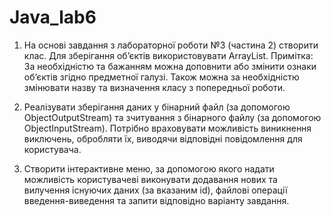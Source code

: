# Java_lab6

1. На основі завдання з лабораторної роботи №3 (частина 2) створити клас. Для
зберігання об’єктів використовувати ArrayList.
Примітка: За необхідністю та бажанням можна доповнити або змінити ознаки
об’єктів згідно предметної галузі. Також можна за необхідністю змінювати назву та
визначення класу з попередньої роботи.

2. Реалізувати зберігання даних у бінарний файл (за допомогою
ObjectOutputStream) та зчитування з бінарного файлу (за допомогою
ObjectInputStream). Потрібно враховувати можливість виникнення виключень,
обробляти їх, виводячи відповідні повідомлення для користувача.

3. Створити інтерактивне меню, за допомогою якого надати можливість
користувачеві виконувати додавання нових та вилучення існуючих даних (за
вказаним id), файлові операції введення-виведення та запити відповідно варіанту
завдання.
